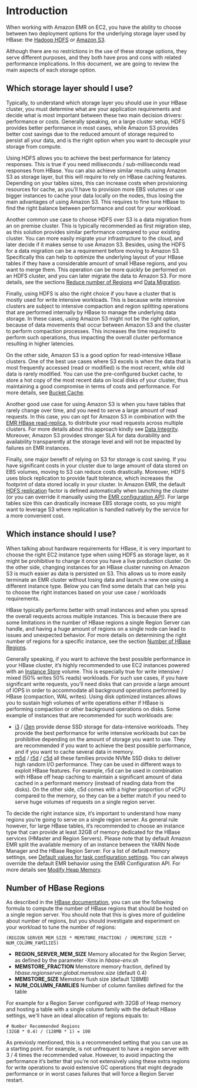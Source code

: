 # Introduction

When working with Amazon EMR on EC2, you have the ability to choose between two deployment options for the underlying storage layer used by HBase: the [Hadoop HDFS](https://hadoop.apache.org/docs/stable/hadoop-project-dist/hadoop-hdfs/HdfsDesign.html) or [Amazon S3](https://docs.aws.amazon.com/AmazonS3/latest/userguide/Welcome.html). 

Although there are no restrictions in the use of these storage options, they serve different purposes, and they both have pros and cons with related performance implications. In this document, we are going to review the main aspects of each storage option.


## Which storage layer should I use?

Typically, to understand which storage layer you should use in your HBase cluster, you must determine what are your application requirements and decide what is most important between these two main decision drivers: performance or costs. Generally speaking, on a large cluster setup, HDFS provides better performance in most cases, while Amazon S3 provides better cost savings due to the reduced amount of storage required to persist all your data, and is the right option when you want to decouple your storage from compute.

Using HDFS allows you to achieve the best performance for latency responses. This is true if you need milliseconds / sub-milliseconds read responses from HBase. You can also achieve similar results using Amazon S3 as storage layer, but this will require to rely on HBase caching features. Depending on your tables sizes, this can increase costs when provisioning resources for cache, as you’ll have to provision more EBS volumes or use bigger instances to cache your data locally on the nodes, thus losing the main advantages of using Amazon S3. This requires to fine tune HBase to find the right balance between performance and cost for your workload. 

Another common use case to choose HDFS over S3 is a data migration from an on premise cluster. This is typically recommended as first migration step, as this solution provides similar performance compared to your existing cluster. You can more easily migrate your infrastructure to the cloud, and later decide if it makes sense to use Amazon S3. 
Besides, using the HDFS for a data migration can be a requirement before moving to Amazon S3. Specifically this can help to optimize the underlying layout of your HBase tables if they have a considerable amount of small HBase regions, and you want to merge them. This operation can be more quickly be performed on an HDFS cluster, and you can later migrate the data to Amazon S3. For more details, see the sections [Reduce number of Regions](./management.md#reduce-number-of-regions) and [Data Migration](./data_migration.md).

Finally, using HDFS is also the right choice if you have a cluster that is mostly used for write intensive workloads. This is  because write intensive clusters are subject to intensive compaction and region splitting operations that are performed internally by HBase to manage the underlying data storage. In these cases, using Amazon S3 might not be the right option, because of data movements that occur between Amazon S3 and the cluster to perform compaction processes. This increases the time required to perform such operations, thus impacting the overall cluster performance resulting in higher latencies. 

On the other side, Amazon S3 is a good option for read-intensive HBase clusters. One of the best use cases where S3 excels is when the data that is most frequently accessed (read or modified) is the most recent, while old data is rarely modified. You can use the pre-configured bucket cache, to store a hot copy of the most recent data on local disks of your cluster, thus maintaining a good compromise in terms of costs and performance. For more details, see [Bucket Cache](./best_practice_s3.md#hbase---bucket-cache). 

Another good use case for using Amazon S3 is when you have tables that rarely change over time, and you need to serve a large amount of read requests. In this case, you can opt for Amazon S3 in combination with the [EMR HBase read-replica](https://docs.aws.amazon.com/emr/latest/ReleaseGuide/emr-hbase-s3.html#emr-hbase-s3-read-replica), to distribute your read requests across multiple clusters. For more details about this approach kindly see [Data Integrity](./data_integrity.md#amazon-emr-read-replica). Moreover, Amazon S3 provides stronger SLA for data durability and availability transparently at the storage level and will not be impacted by failures on EMR instances.

Finally, one major benefit of relying on S3 for storage is cost saving. If you have significant costs in your cluster due to large amount of data stored on EBS volumes, moving to S3 can reduce costs drastically. Moreover, HDFS uses block replication to provide fault tolerance, which increases the footprint of data stored locally in your cluster. In Amazon EMR, the default [HDFS replication](https://docs.aws.amazon.com/emr/latest/ReleaseGuide/emr-hdfs-config.html) factor is defined automatically when launching the cluster (or you can override it manually using the [EMR configuration API](https://docs.aws.amazon.com/emr/latest/ReleaseGuide/emr-configure-apps.html)). For large tables size this can drastically increase EBS storage costs, so you might want to leverage S3 where replication is handled natively by the service for a more convenient cost. 


## Which instance should I use? 

When talking about hardware requirements for HBase, it is very important to choose the right EC2 instance type when using HDFS as storage layer, as it might be prohibitive to change it once you have a live production cluster. On the other side, changing instances for an HBase cluster running on Amazon S3 is much easier as data is persisted on S3. This allows us to more easily terminate an EMR cluster without losing data and launch a new one using a different instance type. Below you can find some details that can help you to choose the right instances based on your use case / workloads requirements. 

HBase typically performs better with small instances and when you spread the overall requests across multiple instances. This is because there are some limitations in the number of HBase regions a single Region Server can handle, and having a huge amount of regions on a single node can lead to issues and unexpected behavior. For more details on determining the right number of regions for a specific instance, see the section [Number of HBase Regions](#number-of-hbase-regions).

Generally speaking, if you want to achieve the best possible performance in your HBase cluster, it’s highly recommended to use EC2 instances powered with an [Instance Store](https://docs.aws.amazon.com/AWSEC2/latest/UserGuide/InstanceStorage.html) volume. This is especially true for write intensive / mixed (50% writes 50% reads) workloads. For such use cases, if you have significant write requests, you’ll need disks that can provide a large amount of IOPS in order to accommodate all background operations performed by HBase (compaction, WAL writes). Using disk optimized instances allows you to sustain high volumes of write operations either if HBase is performing compaction or other background operations on disks. Some example of instances that are recommended for such workloads are: 

* [i3](https://aws.amazon.com/ec2/instance-types/i3/) / [i3en](https://aws.amazon.com/ec2/instance-types/i3en/) provide dense SSD storage for data-intensive workloads. They provide the best performance for write intensive workloads but can be prohibitive depending on the amount of storage you want to use. They are recommended if you want to achieve the best possible performance, and if you want to cache several data in memory.
* [m5d](https://aws.amazon.com/ec2/instance-types/m5/) / [r5d](https://aws.amazon.com/ec2/instance-types/r5/) / [c5d](https://aws.amazon.com/ec2/instance-types/c5/) all these families provide NVMe SSD disks to deliver high random I/O performance. They can be used in different ways to exploit HBase features. For example, r5d can be used in combination with HBase off heap caching to maintain a significant amount of data cached in a performant memory (instead of reading data from the disks). On the other side, c5d comes with a higher proportion of vCPU compared to the memory, so they can be a better match if you need to serve huge volumes of requests on a single region server. 

To decide the right instance size, it’s important to understand how many regions you’re going to serve on a single region server. As general rule however, for large HBase tables, it’s recommended to choose an instance type that can provide at least 32GB of memory dedicated for the HBase services (HMaster and Region Servers). Please note that by default Amazon EMR split the available memory of an instance between the YARN Node Manager and the HBase Region Server. For a list of default memory settings, see [Default values for task configuration settings](https://docs.aws.amazon.com/emr/latest/ReleaseGuide/emr-hadoop-task-config.html#emr-hadoop-task-jvm). You can always override the default EMR behavior using the EMR Configuration API. For more details see [Modify Heap Memory](./best_practice.md#hbase-heap-memory).


## Number of HBase Regions

As described in the [HBase documentation](https://hbase.apache.org/book.html#ops.capacity.regions.count), you can use the following formula to compute the number of HBase regions that should be hosted on a single region server. You should note that this is gives more of guideline about number of regions, but you should investigate and experiment on your workload to tune the number of regions: 

```
(REGION_SERVER_MEM_SIZE * MEMSTORE_FRACTION) / (MEMSTORE_SIZE * NUM_COLUMN_FAMILIES)
```

* **REGION_SERVER_MEM_SIZE** Memory allocated for the Region Server, as defined by the parameter -Xmx in *hbase-env.sh*
* **MEMSTORE_FRACTION** Memstore memory fraction, defined by *hbase.regionserver.global.memstore.size* (default 0.4)
* **MEMSTORE_SIZE** Memstore flush size (default 128MB)
* **NUM_COLUMN_FAMILIES** Number of column families defined for the table


For example for a Region Server configured with 32GB of Heap memory and hosting a table with a single column family with the default HBase settings, we'll have an ideal allocation of regions equals to:

```
# Number Recommended Regions
(32GB * 0.4) / (128MB * 1) = 100 
```

As previosly mentioned, this is a recommended setting that you can use as a starting point. For example, is not unfrequent to have a region server with 3 / 4 times the recommended value. However, to avoid impacting the performance it’s better that you’re not extensively using these extra regions for write operations to avoid extensive GC operations that might degrade performance or in worst cases failures that will force a Region Server restart.
